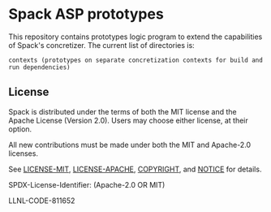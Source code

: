 # Spack ASP prototypes

This repository contains prototypes logic program to extend the capabilities of Spack's concretizer.
The current list of directories is:

```console
contexts (prototypes on separate concretization contexts for build and run dependencies)
```

## License

Spack is distributed under the terms of both the MIT license and the
Apache License (Version 2.0). Users may choose either license, at their
option.

All new contributions must be made under both the MIT and Apache-2.0 licenses.

See [LICENSE-MIT](https://github.com/spack/spack-ci-containers/blob/master/LICENSE-MIT),
[LICENSE-APACHE](https://github.com/spack/spack-ci-containers/blob/master/LICENSE-APACHE),
[COPYRIGHT](https://github.com/spack/spack-ci-containers/blob/master/COPYRIGHT), and
[NOTICE](https://github.com/spack/spack-ci-containers/blob/master/NOTICE) for details.

SPDX-License-Identifier: (Apache-2.0 OR MIT)

LLNL-CODE-811652
